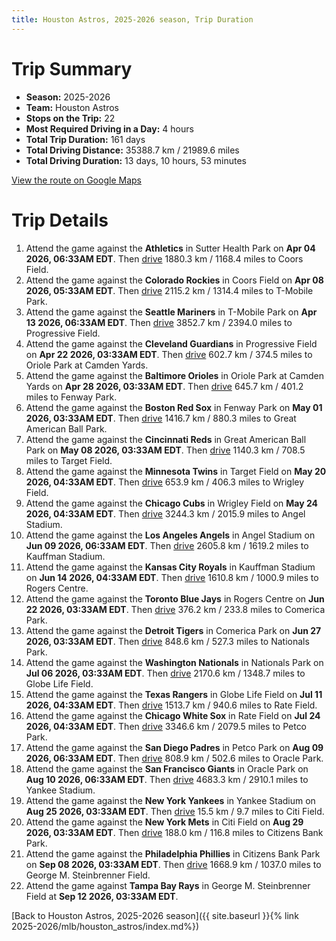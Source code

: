 ```yaml
---
title: Houston Astros, 2025-2026 season, Trip Duration
---
```


# Trip Summary
- **Season:** 2025-2026
- **Team:** Houston Astros
- **Stops on the Trip:** 22
- **Most Required Driving in a Day:** 4 hours
- **Total Trip Duration:** 161 days
- **Total Driving Distance:** 35388.7 km / 21989.6 miles
- **Total Driving Duration:** 13 days, 10 hours, 53 minutes

[View the route on Google Maps](https://www.google.com/maps/dir/Sutter+Health+Park+Sacramento/Coors+Field+Denver/T-Mobile+Park+Seattle/Progressive+Field+Cleveland/Oriole+Park+at+Camden+Yards+Baltimore/Fenway+Park+Boston/Great+American+Ball+Park+Cincinnati/Target+Field+Minneapolis/Wrigley+Field+Chicago/Angel+Stadium+Anaheim/Kauffman+Stadium+Kansas+City/Rogers+Centre+Toronto/Comerica+Park+Detroit/Nationals+Park+Washington/Globe+Life+Field+Arlington/Rate+Field+Chicago/Petco+Park+San+Diego/Oracle+Park+San+Francisco/Yankee+Stadium+Bronx/Citi+Field+Flushing/Citizens+Bank+Park+Philadelphia/George+M.+Steinbrenner+Field+Tampa)

# Trip Details
1. Attend the game against the **Athletics** in Sutter Health Park on **Apr 04 2026, 06:33AM EDT**. Then [drive](https://www.google.com/maps/dir/Sutter+Health+Park+Sacramento/Coors+Field+Denver) 1880.3 km / 1168.4 miles to Coors Field.
2. Attend the game against the **Colorado Rockies** in Coors Field on **Apr 08 2026, 05:33AM EDT**. Then [drive](https://www.google.com/maps/dir/Coors+Field+Denver/T-Mobile+Park+Seattle) 2115.2 km / 1314.4 miles to T-Mobile Park.
3. Attend the game against the **Seattle Mariners** in T-Mobile Park on **Apr 13 2026, 06:33AM EDT**. Then [drive](https://www.google.com/maps/dir/T-Mobile+Park+Seattle/Progressive+Field+Cleveland) 3852.7 km / 2394.0 miles to Progressive Field.
4. Attend the game against the **Cleveland Guardians** in Progressive Field on **Apr 22 2026, 03:33AM EDT**. Then [drive](https://www.google.com/maps/dir/Progressive+Field+Cleveland/Oriole+Park+at+Camden+Yards+Baltimore) 602.7 km / 374.5 miles to Oriole Park at Camden Yards.
5. Attend the game against the **Baltimore Orioles** in Oriole Park at Camden Yards on **Apr 28 2026, 03:33AM EDT**. Then [drive](https://www.google.com/maps/dir/Oriole+Park+at+Camden+Yards+Baltimore/Fenway+Park+Boston) 645.7 km / 401.2 miles to Fenway Park.
6. Attend the game against the **Boston Red Sox** in Fenway Park on **May 01 2026, 03:33AM EDT**. Then [drive](https://www.google.com/maps/dir/Fenway+Park+Boston/Great+American+Ball+Park+Cincinnati) 1416.7 km / 880.3 miles to Great American Ball Park.
7. Attend the game against the **Cincinnati Reds** in Great American Ball Park on **May 08 2026, 03:33AM EDT**. Then [drive](https://www.google.com/maps/dir/Great+American+Ball+Park+Cincinnati/Target+Field+Minneapolis) 1140.3 km / 708.5 miles to Target Field.
8. Attend the game against the **Minnesota Twins** in Target Field on **May 20 2026, 04:33AM EDT**. Then [drive](https://www.google.com/maps/dir/Target+Field+Minneapolis/Wrigley+Field+Chicago) 653.9 km / 406.3 miles to Wrigley Field.
9. Attend the game against the **Chicago Cubs** in Wrigley Field on **May 24 2026, 04:33AM EDT**. Then [drive](https://www.google.com/maps/dir/Wrigley+Field+Chicago/Angel+Stadium+Anaheim) 3244.3 km / 2015.9 miles to Angel Stadium.
10. Attend the game against the **Los Angeles Angels** in Angel Stadium on **Jun 09 2026, 06:33AM EDT**. Then [drive](https://www.google.com/maps/dir/Angel+Stadium+Anaheim/Kauffman+Stadium+Kansas+City) 2605.8 km / 1619.2 miles to Kauffman Stadium.
11. Attend the game against the **Kansas City Royals** in Kauffman Stadium on **Jun 14 2026, 04:33AM EDT**. Then [drive](https://www.google.com/maps/dir/Kauffman+Stadium+Kansas+City/Rogers+Centre+Toronto) 1610.8 km / 1000.9 miles to Rogers Centre.
12. Attend the game against the **Toronto Blue Jays** in Rogers Centre on **Jun 22 2026, 03:33AM EDT**. Then [drive](https://www.google.com/maps/dir/Rogers+Centre+Toronto/Comerica+Park+Detroit) 376.2 km / 233.8 miles to Comerica Park.
13. Attend the game against the **Detroit Tigers** in Comerica Park on **Jun 27 2026, 03:33AM EDT**. Then [drive](https://www.google.com/maps/dir/Comerica+Park+Detroit/Nationals+Park+Washington) 848.6 km / 527.3 miles to Nationals Park.
14. Attend the game against the **Washington Nationals** in Nationals Park on **Jul 06 2026, 03:33AM EDT**. Then [drive](https://www.google.com/maps/dir/Nationals+Park+Washington/Globe+Life+Field+Arlington) 2170.6 km / 1348.7 miles to Globe Life Field.
15. Attend the game against the **Texas Rangers** in Globe Life Field on **Jul 11 2026, 04:33AM EDT**. Then [drive](https://www.google.com/maps/dir/Globe+Life+Field+Arlington/Rate+Field+Chicago) 1513.7 km / 940.6 miles to Rate Field.
16. Attend the game against the **Chicago White Sox** in Rate Field on **Jul 24 2026, 04:33AM EDT**. Then [drive](https://www.google.com/maps/dir/Rate+Field+Chicago/Petco+Park+San+Diego) 3346.6 km / 2079.5 miles to Petco Park.
17. Attend the game against the **San Diego Padres** in Petco Park on **Aug 09 2026, 06:33AM EDT**. Then [drive](https://www.google.com/maps/dir/Petco+Park+San+Diego/Oracle+Park+San+Francisco) 808.9 km / 502.6 miles to Oracle Park.
18. Attend the game against the **San Francisco Giants** in Oracle Park on **Aug 10 2026, 06:33AM EDT**. Then [drive](https://www.google.com/maps/dir/Oracle+Park+San+Francisco/Yankee+Stadium+Bronx) 4683.3 km / 2910.1 miles to Yankee Stadium.
19. Attend the game against the **New York Yankees** in Yankee Stadium on **Aug 25 2026, 03:33AM EDT**. Then [drive](https://www.google.com/maps/dir/Yankee+Stadium+Bronx/Citi+Field+Flushing) 15.5 km / 9.7 miles to Citi Field.
20. Attend the game against the **New York Mets** in Citi Field on **Aug 29 2026, 03:33AM EDT**. Then [drive](https://www.google.com/maps/dir/Citi+Field+Flushing/Citizens+Bank+Park+Philadelphia) 188.0 km / 116.8 miles to Citizens Bank Park.
21. Attend the game against the **Philadelphia Phillies** in Citizens Bank Park on **Sep 08 2026, 03:33AM EDT**. Then [drive](https://www.google.com/maps/dir/Citizens+Bank+Park+Philadelphia/George+M.+Steinbrenner+Field+Tampa) 1668.9 km / 1037.0 miles to George M. Steinbrenner Field.
22. Attend the game against **Tampa Bay Rays** in George M. Steinbrenner Field at **Sep 12 2026, 03:33AM EDT**.

[Back to Houston Astros, 2025-2026 season]({{ site.baseurl }}{% link 2025-2026/mlb/houston_astros/index.md%})
